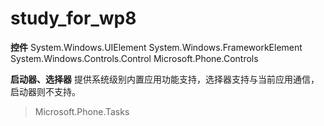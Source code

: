 study_for_wp8
=============
**控件**
System.Windows.UIElement
  System.Windows.FrameworkElement
    System.Windows.Controls.Control
Microsoft.Phone.Controls

**启动器、选择器** 提供系统级别内置应用功能支持，选择器支持与当前应用通信，启动器则不支持。

> Microsoft.Phone.Tasks
